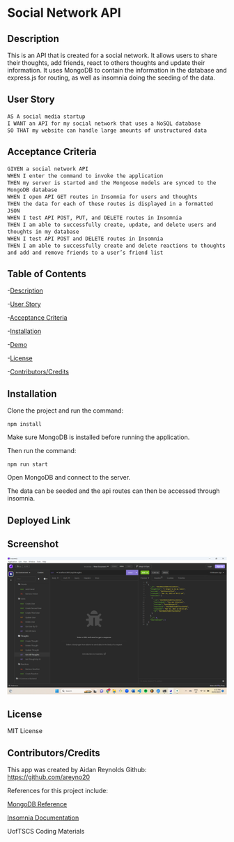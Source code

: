 # Social Network API

## Description
This is an API that is created for a social network. It allows users to share their thoughts, add friends, react to others thoughts and update their information. It uses MongoDB to contain the information in the database and express.js for routing, as well as insomnia doing the seeding of the data.

## User Story
```
AS A social media startup
I WANT an API for my social network that uses a NoSQL database
SO THAT my website can handle large amounts of unstructured data
```
## Acceptance Criteria
```
GIVEN a social network API
WHEN I enter the command to invoke the application
THEN my server is started and the Mongoose models are synced to the MongoDB database
WHEN I open API GET routes in Insomnia for users and thoughts
THEN the data for each of these routes is displayed in a formatted JSON
WHEN I test API POST, PUT, and DELETE routes in Insomnia
THEN I am able to successfully create, update, and delete users and thoughts in my database
WHEN I test API POST and DELETE routes in Insomnia
THEN I am able to successfully create and delete reactions to thoughts and add and remove friends to a user’s friend list
```

## Table of Contents
-[Description](description)

-[User Story](#user-story)

-[Acceptance Criteria](#acceptance-criteria)

-[Installation](#installation)

-[Demo](#demo)

-[License](#license)

-[Contributors/Credits](#contributors/credits)

## Installation
Clone the project and run the command:

```
npm install
```

Make sure MongoDB is installed before running the application.


Then run the command:
```
npm run start
```

Open MongoDB and connect to the server.


The data can be seeded and the api routes can then be accessed through insomnia.

## Deployed Link

## Screenshot
<img src="assets/images/social.png" alt="demo" />

## License
MIT License

## Contributors/Credits
This app was created by Aidan Reynolds 
Github: https://github.com/areyno20

References for this project include:

[MongoDB Reference](https://www.mongodb.com/docs/manual/reference/connection-string/)

[Insomnia Documentation](https://docs.insomnia.rest/insomnia/get-started)

UofTSCS Coding Materials
